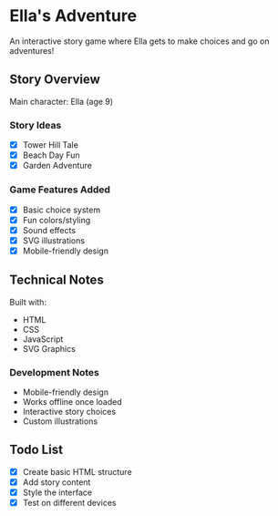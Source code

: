 # Ella's Adventure

An interactive story game where Ella gets to make choices and go on adventures!

## Story Overview

Main character: Ella (age 9)

### Story Ideas
- [x] Tower Hill Tale
- [x] Beach Day Fun
- [x] Garden Adventure

### Game Features Added
- [x] Basic choice system
- [x] Fun colors/styling
- [x] Sound effects
- [x] SVG illustrations
- [x] Mobile-friendly design

## Technical Notes

Built with:
- HTML
- CSS
- JavaScript
- SVG Graphics

### Development Notes
- Mobile-friendly design
- Works offline once loaded
- Interactive story choices
- Custom illustrations

## Todo List
- [x] Create basic HTML structure
- [x] Add story content
- [x] Style the interface
- [x] Test on different devices
